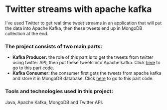# Twitter streams with apache kafka
I've used Twitter to get real time tweet streams in an application that will put the data into Apache Kafka, then these tweets end up in MongoDB collection at the end.

### The project consists of two main parts:
- **Kafka Producer:** the role of this part is to get the tweets from twitter using twitter API, then put these tweets into Apache kafka. Click [here](/Kafka_producer_twitter/kafkaProducer/twitterProducer.java) to go to this part code.
- **Kafka Consumer:** the consumer first gets the tweets from apache kafka and store it in MongoDB database. Click [here](/Kafka_consumer_mongoDB/kafkaConsumer/mongodbConsumer.java) to go to this part code.


### Tools and technologies used in this project:
Java, Apache Kafka, MongoDB and Twitter API.
